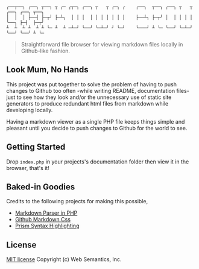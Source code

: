 ```
╭──┬──╮ ╭──╮ ┬──╮ ┬ ╭─ ╭┬─╮ ╭──╮ ┬   ┬ ╭─╮ ╭    ╭──╮  ┬──╮ ╭──╮ ┬   ┬ ╭──╮ ╭──╮ ┬──╮
│  │  │ ├──┤ ├─┬╯ ├─┴╮  │ │ │  │ │ │ │ │ │ │    ├──┴╮ ├─┬╯ │  │ │ │ │ ╰──╮ ├─┤  ├─┬╯
┴  ┴  ┴ ┴  ┴ ┴ ╰─ ┴  ┴ ─┴─╯ ╰──╯ ╰─┴─╯ ╯ ╰─╯    ╰───╯ ┴ ╰─ ╰──╯ ╰─┴─╯ ╰──╯ ╰──╯ ┴ ╰─
```
> Straightforward file browser for viewing markdown files locally in Github-like fashion.

## Look Mum, No Hands

This project was put together to solve the problem of having to push changes to Github too often -while writing README, documentation files- just to see how they look and/or the unnecessary use of static site generators to produce redundant html files from markdown while developing locally. 

Having a markdown viewer as a single PHP file keeps things simple and pleasant until you decide to push changes to Github for the world to see.

## Getting Started

Drop `index.php` in your projects's documentation folder then view it in the browser, that's it!

## Baked-in Goodies

Credits to the following projects for making this possible,

- [Markdown Parser in PHP](https://github.com/erusev/parsedown)
- [Github Markdown Css](https://github.com/sindresorhus/github-markdown-css)
- [Prism Syntax Highlighting](https://github.com/PrismJS/prism)

## License

[MIT license](http://opensource.org/licenses/mit-license.php) Copyright (c) Web Semantics, Inc.